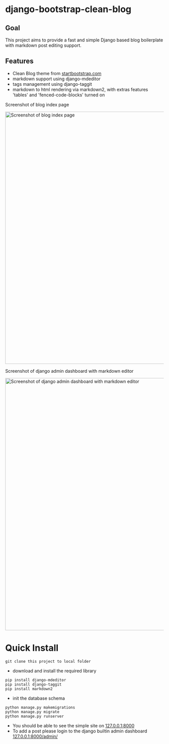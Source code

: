 # django-bootstrap-clean-blog

## Goal
This project aims to provide a fast and simple Django based blog boilerplate with markdown post editing support.

## Features
- Clean Blog theme from [startbootstrap.com](https://startbootstrap.com/themes/clean-blog/)
- markdown support using django-mdeditor
- tags management using django-taggit
- markdown to html rendering via markdown2, with extras features 'tables' and 'fenced-code-blocks' turned on


Screenshot of blog index page

<img src="https://user-images.githubusercontent.com/147306/63082407-c2ff4200-bf78-11e9-8004-5e88aa50b5bf.png" alt="Screenshot of blog index page" width="800"/>

Screenshot of django admin dashboard with markdown editor

<img src="https://user-images.githubusercontent.com/147306/63082433-d01c3100-bf78-11e9-99f4-50eabe20f62a.png" alt="Screenshot of django admin dashboard with markdown editor" width="800"/>

# Quick Install

```
git clone this project to local folder
```

- download and install the required library
```
pip install django-mdeditor
pip install django-taggit
pip install markdown2
```

- init the database schema
```
python manage.py makemigrations
python manage.py migrate
python manage.py runserver
```

- You should be able to see the simple site on
[127.0.0.1:8000](http://127.0.0.1:8000)
- To add a post please login to the django builtin admin dashboard
[127.0.0.1:8000/admin/](http://127.0.0.1:8000/admin/)
